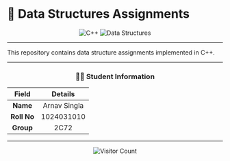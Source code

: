# 🚀 Data Structures Assignments

<div align="center">

![C++](https://img.shields.io/badge/C++-00599C?style=for-the-badge&logo=c%2B%2B&logoColor=white)
![Data Structures](https://img.shields.io/badge/Data%20Structures-FF6B6B?style=for-the-badge)

</div>

---


</div>

This repository contains data structure assignments implemented in C++.

---

<div align="center">

### 👨‍💻 Student Information

| Field | Details |
|:---:|:---:|
| **Name** | Arnav Singla |
| **Roll No** | 1024031010 |
| **Group** | 2C72 |

</div>

---

<div align="center">

![Visitor Count](https://visitor-badge.laobi.icu/badge?page_id=arnav.cpp-assignments)


</div>
